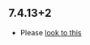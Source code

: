 ## 7.4.13+2

- Please [look to this](https://dooboolab.github.io/flutter_sound/book/CHANGELOG.html)


